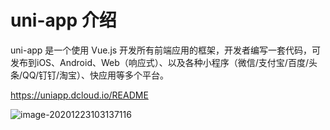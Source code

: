 # uni-app 介绍

uni-app 是一个使用 Vue.js 开发所有前端应用的框架，开发者编写一套代码，可发布到iOS、Android、Web（响应式）、以及各种小程序（微信/支付宝/百度/头条/QQ/钉钉/淘宝）、快应用等多个平台。

https://uniapp.dcloud.io/README

![image-20201223103137116](C:\Users\2294765\AppData\Roaming\Typora\typora-user-images\image-20201223103137116.png)